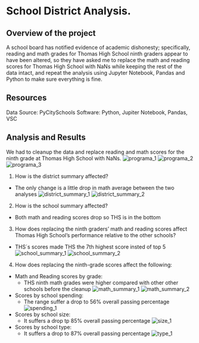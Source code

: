 # School District Analysis.
## Overview of the project
A school board has notified evidence of academic dishonesty; specifically, reading and math grades for Thomas High School ninth graders appear to have been altered, so they have asked me to replace the math and reading scores for Thomas High School with NaNs while keeping the rest of the data intact, and repeat the analysis using Jupyter Notebook, Pandas and Python to make sure everything is fine.
## Resources
Data Source: PyCitySchools
Software: Python, Jupiter Notebook, Pandas, VSC
## Analysis and Results
We had to cleanup the data and replace reading and math scores for the ninth grade at Thomas High School with NaNs.
![programa_1](Resources/programa_1.png)
![programa_2](Resources/programa_2.png)
![programa_3](Resources/programa_3.png)
1. How is the district summary affected?
  - The only change is a little drop in math average between the two analyses
  ![district_summary_1](Resources/district_summary_1.png)
  ![district_summary_2](Resources/district_summary_2.png)
2. How is the school summary affected?
  - Both math and reading scores drop so THS is in the bottom
3. How does replacing the ninth graders’ math and reading scores affect Thomas High School’s performance relative to the other schools?
  - THS´s scores made THS the 7th highest score insted of top 5
  ![school_summary_1](Resources/school_summary_1.png)
  ![school_summary_2](Resources/school_summary_2.png)
4. How does replacing the ninth-grade scores affect the following:
  - Math and Reading scores by grade:
    - THS ninth math grades were higher compared with other other schools before the cleanup
  ![math_summary_1](Resources/math_summary_1.png)
  ![math_summary_2](Resources/math_summary_2.png)
  - Scores by school spending:
    - The range suffer a drop to 56% overall passing percentage
    ![spending_1](Resources/spending_1.png)
  - Scores by school size:
    - It suffers a drop tp 85% overall passing percentage
    ![size_1](Resources/size_1.png)
  - Scores by school type:
    - It suffers a drop to 87% overall passing percentage
    ![type_1](Resources/type_1.png)
